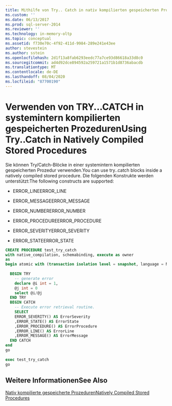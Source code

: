 ```yaml
---
title: Mithilfe von Try.. Catch in nativ kompilierten gespeicherten Prozeduren | Microsoft-Dokumentation
ms.custom: ''
ms.date: 06/13/2017
ms.prod: sql-server-2014
ms.reviewer: ''
ms.technology: in-memory-oltp
ms.topic: conceptual
ms.assetid: f730e70c-4f92-411d-9984-289e241e43ee
author: stevestein
ms.author: sstein
ms.openlocfilehash: 2d1f13a8fab6293eedc77a7ce93d86618a33d8c0
ms.sourcegitcommit: ad4d92dce894592a259721a1571b1d8736abacdb
ms.translationtype: MT
ms.contentlocale: de-DE
ms.lasthandoff: 08/04/2020
ms.locfileid: "87700190"
---
```

# <a name="using-trycatch-in-natively-compiled-stored-procedures"></a><span data-ttu-id="aee7a-102">Verwenden von TRY...CATCH in systemintern kompilierten gespeicherten Prozeduren</span><span class="sxs-lookup"><span data-stu-id="aee7a-102">Using Try..Catch in Natively Compiled Stored Procedures</span></span>
  <span data-ttu-id="aee7a-103">Sie können Try/Catch-Blöcke in einer systemintern kompilierten gespeicherten Prozedur verwenden.</span><span class="sxs-lookup"><span data-stu-id="aee7a-103">You can use try..catch blocks inside a natively compiled stored procedure.</span></span> <span data-ttu-id="aee7a-104">Die folgenden Konstrukte werden unterstützt:</span><span class="sxs-lookup"><span data-stu-id="aee7a-104">The following constructs are supported:</span></span>  
  
-   <span data-ttu-id="aee7a-105">ERROR_LINE</span><span class="sxs-lookup"><span data-stu-id="aee7a-105">ERROR_LINE</span></span>  
  
-   <span data-ttu-id="aee7a-106">ERROR_MESSAGE</span><span class="sxs-lookup"><span data-stu-id="aee7a-106">ERROR_MESSAGE</span></span>  
  
-   <span data-ttu-id="aee7a-107">ERROR_NUMBER</span><span class="sxs-lookup"><span data-stu-id="aee7a-107">ERROR_NUMBER</span></span>  
  
-   <span data-ttu-id="aee7a-108">ERROR_PROCEDURE</span><span class="sxs-lookup"><span data-stu-id="aee7a-108">ERROR_PROCEDURE</span></span>  
  
-   <span data-ttu-id="aee7a-109">ERROR_SEVERITY</span><span class="sxs-lookup"><span data-stu-id="aee7a-109">ERROR_SEVERITY</span></span>  
  
-   <span data-ttu-id="aee7a-110">ERROR_STATE</span><span class="sxs-lookup"><span data-stu-id="aee7a-110">ERROR_STATE</span></span>  
  
```sql  
CREATE PROCEDURE test_try_catch  
with native_compilation, schemabinding, execute as owner   
as  
begin atomic with (transaction isolation level = snapshot, language = N'us_english')  
  
  BEGIN TRY  
    -- generate error  
    declare @i int = 1,  
    @j int = 0  
    select @i/@j  
  END TRY  
  BEGIN CATCH  
    -- Execute error retrieval routine.  
    SELECT  
    ERROR_SEVERITY() AS ErrorSeverity  
    ,ERROR_STATE() AS ErrorState  
    ,ERROR_PROCEDURE() AS ErrorProcedure  
    ,ERROR_LINE() AS ErrorLine  
    ,ERROR_MESSAGE() AS ErrorMessage  
  END CATCH  
end  
go  
  
exec test_try_catch  
go  
```  
  
## <a name="see-also"></a><span data-ttu-id="aee7a-111">Weitere Informationen</span><span class="sxs-lookup"><span data-stu-id="aee7a-111">See Also</span></span>  
 [<span data-ttu-id="aee7a-112">Nativ kompilierte gespeicherte Prozeduren</span><span class="sxs-lookup"><span data-stu-id="aee7a-112">Natively Compiled Stored Procedures</span></span>](../relational-databases/in-memory-oltp/natively-compiled-stored-procedures.md)  
  
  

